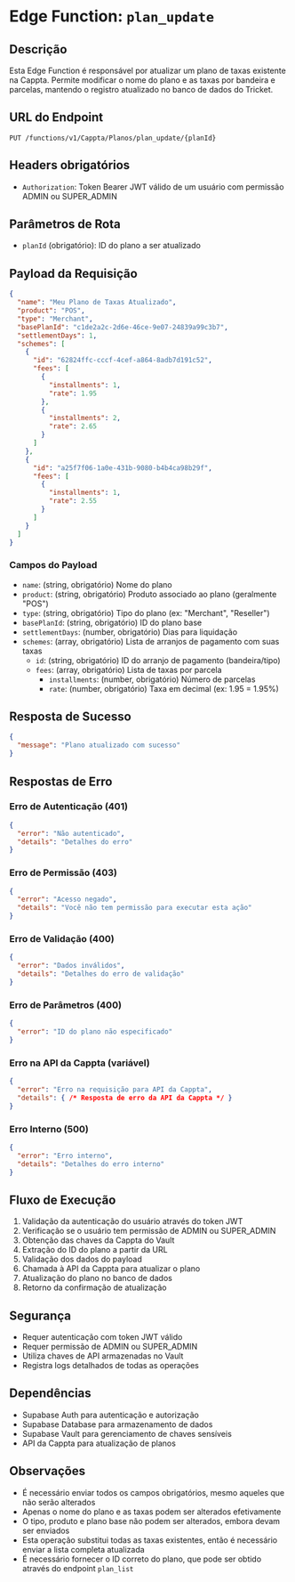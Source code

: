 # Edge Function: `plan_update`

## Descrição

Esta Edge Function é responsável por atualizar um plano de taxas existente na Cappta. Permite modificar o nome do plano e as taxas por bandeira e parcelas, mantendo o registro atualizado no banco de dados do Tricket.

## URL do Endpoint
```
PUT /functions/v1/Cappta/Planos/plan_update/{planId}
```

## Headers obrigatórios
- `Authorization`: Token Bearer JWT válido de um usuário com permissão ADMIN ou SUPER_ADMIN

## Parâmetros de Rota
- `planId` (obrigatório): ID do plano a ser atualizado

## Payload da Requisição
```json
{
  "name": "Meu Plano de Taxas Atualizado",
  "product": "POS",
  "type": "Merchant",
  "basePlanId": "c1de2a2c-2d6e-46ce-9e07-24839a99c3b7",
  "settlementDays": 1,
  "schemes": [
    {
      "id": "62824ffc-cccf-4cef-a864-8adb7d191c52",
      "fees": [
        {
          "installments": 1,
          "rate": 1.95
        },
        {
          "installments": 2,
          "rate": 2.65
        }
      ]
    },
    {
      "id": "a25f7f06-1a0e-431b-9080-b4b4ca98b29f",
      "fees": [
        {
          "installments": 1,
          "rate": 2.55
        }
      ]
    }
  ]
}
```

### Campos do Payload
- `name`: (string, obrigatório) Nome do plano
- `product`: (string, obrigatório) Produto associado ao plano (geralmente "POS")
- `type`: (string, obrigatório) Tipo do plano (ex: "Merchant", "Reseller")
- `basePlanId`: (string, obrigatório) ID do plano base
- `settlementDays`: (number, obrigatório) Dias para liquidação
- `schemes`: (array, obrigatório) Lista de arranjos de pagamento com suas taxas
  - `id`: (string, obrigatório) ID do arranjo de pagamento (bandeira/tipo)
  - `fees`: (array, obrigatório) Lista de taxas por parcela
    - `installments`: (number, obrigatório) Número de parcelas
    - `rate`: (number, obrigatório) Taxa em decimal (ex: 1.95 = 1.95%)

## Resposta de Sucesso
```json
{
  "message": "Plano atualizado com sucesso"
}
```

## Respostas de Erro

### Erro de Autenticação (401)
```json
{
  "error": "Não autenticado",
  "details": "Detalhes do erro"
}
```

### Erro de Permissão (403)
```json
{
  "error": "Acesso negado",
  "details": "Você não tem permissão para executar esta ação"
}
```

### Erro de Validação (400)
```json
{
  "error": "Dados inválidos",
  "details": "Detalhes do erro de validação"
}
```

### Erro de Parâmetros (400)
```json
{
  "error": "ID do plano não especificado"
}
```

### Erro na API da Cappta (variável)
```json
{
  "error": "Erro na requisição para API da Cappta",
  "details": { /* Resposta de erro da API da Cappta */ }
}
```

### Erro Interno (500)
```json
{
  "error": "Erro interno",
  "details": "Detalhes do erro interno"
}
```

## Fluxo de Execução
1. Validação da autenticação do usuário através do token JWT
2. Verificação se o usuário tem permissão de ADMIN ou SUPER_ADMIN
3. Obtenção das chaves da Cappta do Vault
4. Extração do ID do plano a partir da URL
5. Validação dos dados do payload
6. Chamada à API da Cappta para atualizar o plano
7. Atualização do plano no banco de dados
8. Retorno da confirmação de atualização

## Segurança
- Requer autenticação com token JWT válido
- Requer permissão de ADMIN ou SUPER_ADMIN
- Utiliza chaves de API armazenadas no Vault
- Registra logs detalhados de todas as operações

## Dependências
- Supabase Auth para autenticação e autorização
- Supabase Database para armazenamento de dados
- Supabase Vault para gerenciamento de chaves sensíveis
- API da Cappta para atualização de planos

## Observações
- É necessário enviar todos os campos obrigatórios, mesmo aqueles que não serão alterados
- Apenas o nome do plano e as taxas podem ser alterados efetivamente
- O tipo, produto e plano base não podem ser alterados, embora devam ser enviados
- Esta operação substitui todas as taxas existentes, então é necessário enviar a lista completa atualizada
- É necessário fornecer o ID correto do plano, que pode ser obtido através do endpoint `plan_list`
